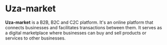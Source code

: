 # Uza-market

**Uza-market** is a B2B, B2C and C2C platform. It's an online platform that connects businesses and facilitates transactions between them. It serves as a digital marketplace where businesses can buy and sell products or services to other businesses.
